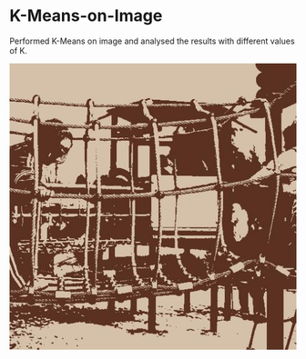 # K-Means-on-Image
Performed K-Means on image and analysed the results with different values of K.

![K = 2](Results/image_clustered_2.jpg)
